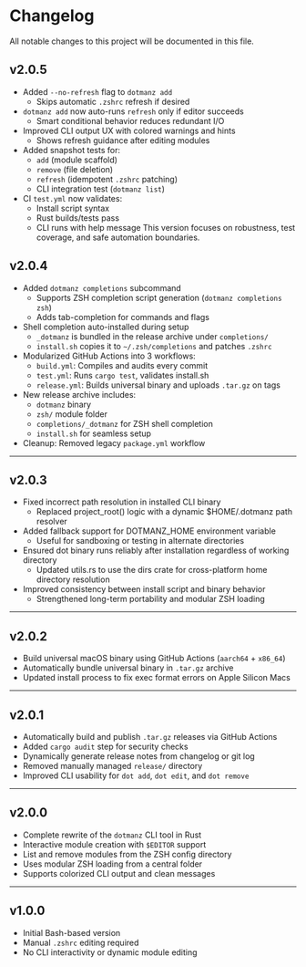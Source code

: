 # Changelog

All notable changes to this project will be documented in this file.

## v2.0.5

- Added `--no-refresh` flag to `dotmanz add`
  - Skips automatic `.zshrc` refresh if desired
- `dotmanz add` now auto-runs `refresh` only if editor succeeds
  - Smart conditional behavior reduces redundant I/O
- Improved CLI output UX with colored warnings and hints
  - Shows refresh guidance after editing modules
- Added snapshot tests for:
  - `add` (module scaffold)
  - `remove` (file deletion)
  - `refresh` (idempotent `.zshrc` patching)
  - CLI integration test (`dotmanz list`)
- CI `test.yml` now validates:
  - Install script syntax
  - Rust builds/tests pass
  - CLI runs with help message
 This version focuses on robustness, test coverage, and safe automation boundaries.

## v2.0.4

- Added `dotmanz completions` subcommand
  - Supports ZSH completion script generation (`dotmanz completions zsh`)
  - Adds tab-completion for commands and flags
- Shell completion auto-installed during setup
  - `_dotmanz` is bundled in the release archive under `completions/`
  - `install.sh` copies it to `~/.zsh/completions` and patches `.zshrc`
- Modularized GitHub Actions into 3 workflows:
  - `build.yml`: Compiles and audits every commit
  - `test.yml`: Runs `cargo test`, validates install.sh
  - `release.yml`: Builds universal binary and uploads `.tar.gz` on tags
- New release archive includes:
  - `dotmanz` binary
  - `zsh/` module folder
  - `completions/_dotmanz` for ZSH shell completion
  - `install.sh` for seamless setup
-  Cleanup: Removed legacy `package.yml` workflow

---

## v2.0.3
- Fixed incorrect path resolution in installed CLI binary
    - Replaced project_root() logic with a dynamic $HOME/.dotmanz path resolver
- Added fallback support for DOTMANZ_HOME environment variable
    - Useful for sandboxing or testing in alternate directories
- Ensured dot binary runs reliably after installation regardless of working directory
    - Updated utils.rs to use the dirs crate for cross-platform home directory resolution
- Improved consistency between install script and binary behavior
    - Strengthened long-term portability and modular ZSH loading

---

## v2.0.2

- Build universal macOS binary using GitHub Actions (`aarch64` + `x86_64`)
- Automatically bundle universal binary in `.tar.gz` archive
- Updated install process to fix exec format errors on Apple Silicon Macs

---

## v2.0.1

- Automatically build and publish `.tar.gz` releases via GitHub Actions
- Added `cargo audit` step for security checks
- Dynamically generate release notes from changelog or git log
- Removed manually managed `release/` directory
- Improved CLI usability for `dot add`, `dot edit`, and `dot remove`

---

## v2.0.0

- Complete rewrite of the `dotmanz` CLI tool in Rust
- Interactive module creation with `$EDITOR` support
- List and remove modules from the ZSH config directory
- Uses modular ZSH loading from a central folder
- Supports colorized CLI output and clean messages

---

## v1.0.0

- Initial Bash-based version
- Manual `.zshrc` editing required
- No CLI interactivity or dynamic module editing
